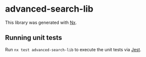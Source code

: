 # advanced-search-lib

This library was generated with [Nx](https://nx.dev).

## Running unit tests

Run `nx test advanced-search-lib` to execute the unit tests via [Jest](https://jestjs.io).
